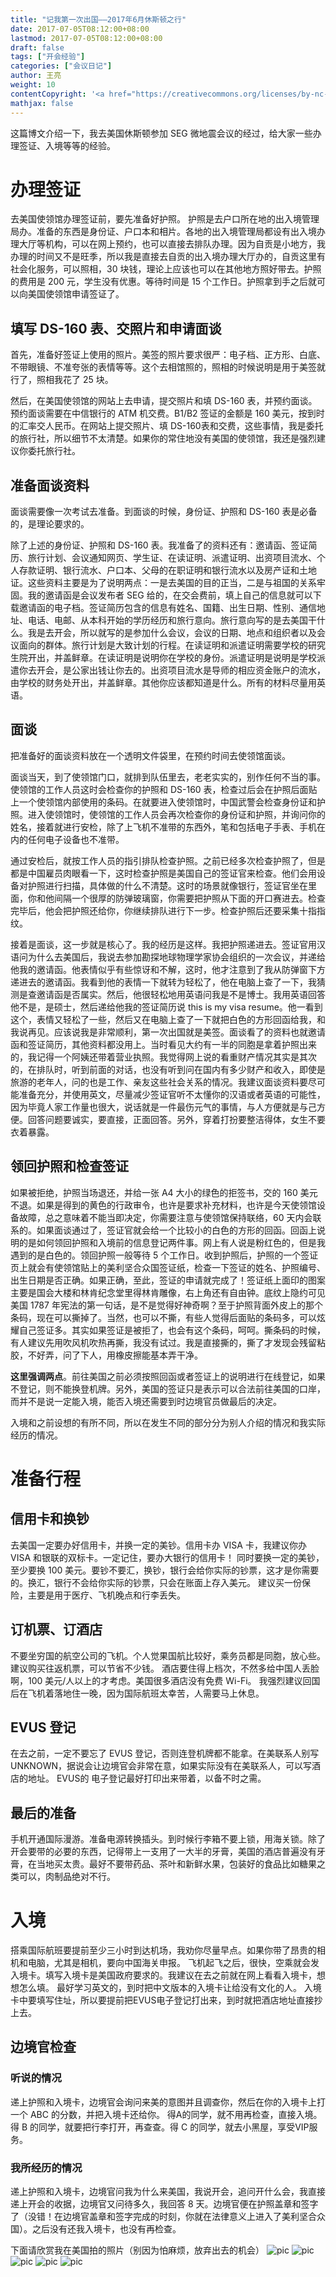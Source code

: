 ```yaml
---
title: "记我第一次出国——2017年6月休斯顿之行"
date: 2017-07-05T08:12:00+08:00
lastmod: 2017-07-05T08:12:00+08:00
draft: false
tags: ["开会经验"]
categories: ["会议日记"]
author: 王亮
weight: 10
contentCopyright: '<a href="https://creativecommons.org/licenses/by-nc-sa/4.0/deed.zh" rel="noopener" target="_blank">CC 4.0</a>'
mathjax: false
---
```


这篇博文介绍一下，我去美国休斯顿参加 SEG 微地震会议的经过，给大家一些办理签证、入境等等的经验。

# 办理签证

去美国使领馆办理签证前，要先准备好护照。
护照是去户口所在地的出入境管理局办。准备的东西是身份证、户口本和相片。各地的出入境管理局都设有出入境办理大厅等机构，可以在网上预约，也可以直接去排队办理。因为自贡是小地方，我办理的时间又不是旺季，所以我是直接去自贡的出入境办理大厅办的，自贡这里有社会化服务，可以照相，30 块钱，理论上应该也可以在其他地方照好带去。护照的费用是 200 元，学生没有优惠。等待时间是 15 个工作日。护照拿到手之后就可以向美国使领馆申请签证了。

## 填写 DS-160 表、交照片和申请面谈

首先，准备好签证上使用的照片。美签的照片要求很严：电子档、正方形、白底、不带眼镜、不准夸张的表情等等。这个去相馆照的，照相的时候说明是用于美签就行了，照相我花了 25 块。

然后，在美国使领馆的网站上去申请，提交照片和填 DS-160 表，并预约面谈。预约面谈需要在中信银行的 ATM 机交费。B1/B2 签证的金额是 160 美元，按到时的汇率交人民币。在网站上提交照片、填 DS-160表和交费，这些事情，我是委托的旅行社，所以细节不太清楚。如果你的常住地没有美国的使领馆，我还是强烈建议你委托旅行社。

## 准备面谈资料

面谈需要像一次考试去准备。到面谈的时候，身份证、护照和 DS-160 表是必备的，是理论要求的。

除了上述的身份证、护照和 DS-160 表。我准备了的资料还有：邀请函、签证简历、旅行计划、会议通知网页、学生证、在读证明、派遣证明、出资项目流水、个人存款证明、银行流水、户口本、父母的在职证明和银行流水以及房产证和土地证。这些资料主要是为了说明两点：一是去美国的目的正当，二是与祖国的关系牢固。我的邀请函是会议发布者 SEG 给的，在交会费前，填上自己的信息就可以下载邀请函的电子档。签证简历包含的信息有姓名、国籍、出生日期、性别、通信地址、电话、电邮、从本科开始的学历经历和旅行意向。旅行意向写的是去美国干什么。我是去开会，所以就写的是参加什么会议，会议的日期、地点和组织者以及会议面向的群体。旅行计划是大致计划的行程。在读证明和派遣证明需要学校的研究生院开出，并盖鲜章。在读证明是说明你在学校的身份。派遣证明是说明是学校派遣你去开会，是公家出钱让你去的。出资项目流水是导师的相应资金账户的流水，由学校的财务处开出，并盖鲜章。其他你应该都知道是什么。所有的材料尽量用英语。

## 面谈

把准备好的面谈资料放在一个透明文件袋里，在预约时间去使领馆面谈。

面谈当天，到了使领馆门口，就排到队伍里去，老老实实的，别作任何不当的事。使领馆的工作人员这时会检查你的护照和 DS-160 表，检查过后会在护照后面贴上一个使领馆内部使用的条码。在就要进入使领馆时，中国武警会检查身份证和护照。进入使领馆时，使领馆的工作人员会再次检查你的身份证和护照，并询问你的姓名，接着就进行安检，除了上飞机不准带的东西外，笔和包括电子手表、手机在内的任何电子设备也不准带。

通过安检后，就按工作人员的指引排队检查护照。之前已经多次检查护照了，但是都是中国雇员肉眼看一下，这时检查护照是美国自己的签证官来检查。他们会用设备对护照进行扫描，具体做的什么不清楚。这时的场景就像银行，签证官坐在里面，你和他间隔一个很厚的防弹玻璃窗，你需要把护照从下面的开口赛进去。检查完毕后，他会把护照还给你，你继续排队进行下一步。检查护照后还要采集十指指纹。

接着是面谈，这一步就是核心了。我的经历是这样。我把护照递进去。签证官用汉语问为什么去美国后，我说去参加勘探地球物理学家协会组织的一次会议，并递给他我的邀请函。他表情似乎有些惊讶和不解，这时，他才注意到了我从防弹窗下方递进去的邀请函。我看到他的表情一下就转为轻松了，他在电脑上查了一下，我猜测是查邀请函是否属实。然后，他很轻松地用英语问我是不是博士。我用英语回答他不是，是硕士，然后递给他我的签证简历说 this is my visa resume。他一看到这个，表情又轻松了一些，然后又在电脑上查了一下就把白色的方形回函给我，和我说再见。应该说我是非常顺利，第一次出国就是美签。面谈看了的资料也就邀请函和签证简历，其他资料都没用上。当时看见大约有一半的同胞是拿着护照出来的，我记得一个阿姨还带着营业执照。我觉得网上说的看重财产情况其实是其次的，在排队时，听到前面的对话，也没有听到问在国内有多少财产和收入，即使是旅游的老年人，问的也是工作、亲友这些社会关系的情况。我建议面谈资料要尽可能准备充分，并使用英文，尽量减少签证官听不太懂你的汉语或者英语的可能性，因为毕竟人家工作量也很大，说话就是一件最伤元气的事情，与人方便就是与己方便。回答问题要诚实，要直接，正面回答。另外，穿着打扮要整洁得体，女生不要衣着暴露。

## 领回护照和检查签证

如果被拒绝，护照当场退还，并给一张 A4 大小的绿色的拒签书，交的 160 美元不退。如果是得到的黄色的行政审令，也许是要求补充材料，也许是今天使领馆设备故障，总之意味着不能当即决定，你需要注意与使领馆保持联络，60 天内会联系的。如果面谈通过了，签证官就会给一个比较小的白色的方形的回函。回函上说明的是如何领回护照和入境前的信息登记两件事。网上有人说是粉红色的，但是我遇到的是白色的。领回护照一般等待 5 个工作日。收到护照后，护照的一个签证页上就会有使领馆贴上的美利坚合众国签证纸，检查一下签证的姓名、护照编号、出生日期是否正确。如果正确，至此，签证的申请就完成了！签证纸上面印的图案主要是国会大楼和林肯纪念堂里得林肯雕像，右上角还有自由钟。底纹上隐约可见美国 1787 年宪法的第一句话，是不是觉得好神奇啊？至于护照背面外皮上的那个条码，现在可以撕掉了。当然，也可以不撕，有些人觉得后面贴的条码多，可以炫耀自己签证多。其实如果签证是被拒了，也会有这个条码，呵呵。撕条码的时候，有人建议先用吹风机吹热再撕，我没有试过。我是直接撕的，撕了才发现会残留粘胶，不好弄，问了下人，用橡皮擦能基本弄干净。

**这里强调两点**。前往美国之前必须按照回函或者签证上的说明进行在线登记，如果不登记，则不能换登机牌。另外，美国的签证只是表示可以合法前往美国的口岸，而并不是说一定能入境，能否入境还需要到时边境官员做最后的决定。

入境和之前设想的有所不同，所以在发生不同的部分分为别人介绍的情况和我实际经历的情况。

# 准备行程

## 信用卡和换钞

去美国一定要办好信用卡，并换一定的美钞。信用卡办 VISA 卡，我建议你办 VISA 和银联的双标卡。一定记住，要办大银行的信用卡！
同时要换一定的美钞，至少要换 100 美元。要钞不要汇，换钞，银行会给你实际的钞票，这才是你需要的。换汇，银行不会给你实际的钞票，只会在账面上存入美元。
建议买一份保险，主要是用于医疗、飞机晚点和行李丢失。

## 订机票、订酒店

不要坐穷国的航空公司的飞机。个人觉果国航比较好，乘务员都是同胞，放心些。
建议购买往返机票，可以节省不少钱。
酒店要住得上档次，不然多给中国人丢脸啊，100 美元/人以上的才考虑。美国很多酒店没有免费 Wi-Fi。
我强烈建议回国后在飞机着落地住一晚，因为国际航班太幸苦，人需要马上休息。

## EVUS 登记

在去之前，一定不要忘了 EVUS 登记，否则连登机牌都不能拿。在美联系人别写 UNKNOWN，据说会让边境官会非常在意，如果实际没有在美联系人，可以写酒店的地址。
EVUS的 电子登记最好打印出来带着，以备不时之需。

## 最后的准备

手机开通国际漫游。准备电源转换插头。到时候行李箱不要上锁，用海关锁。除了开会要带的必要的东西，记得带上一支用了一大半的牙膏，美国的酒店普遍没有牙膏，在当地买太贵。最好不要带药品、茶叶和新鲜水果，包装好的食品比如糖果之类可以，肉制品绝对不行。

# 入境

搭乘国际航班要提前至少三小时到达机场，我劝你尽量早点。如果你带了昂贵的相机和电脑，尤其是相机，要向中国海关申报。
飞机起飞之后，很快，空乘就会发入境卡。填写入境卡是美国政府要求的。我建议在去之前就在网上看看入境卡，想想怎么填。
最好学习英文的，到时把中文版本的入境卡让给没有文化的人。
入境卡中要填写住址，所以要提前把EVUS电子登记打出来，到时就把酒店地址直接抄上去。

## 边境官检查

### 听说的情况

递上护照和入境卡，边境官会询问来美的意图并且调查你，然后在你的入境卡上打一个 ABC 的分数，并把入境卡还给你。
得A的同学，就不用再检查，直接入境。得 B 的同学，就要把行李打开，再查查。得 C 的同学，就去小黑屋，享受VIP服务。

### 我所经历的情况

递上护照和入境卡，边境官问我为什么来美国，我说开会，追问开什么会，我直接递上开会的收据，边境官又问待多久，我回答 8 天。边境官便在护照盖章和签字了（没错！在边境官盖章和签字完成的时刻，你就在法律意义上进入了美利坚合众国）。之后没有还我入境卡，也没有再检查。

下面请欣赏我在美国拍的照片（别因为怕麻烦，放弃出去的机会）
![pic](/media/2017-06-20_21-56-14.jpg)
![pic](/media/2017-06-21_02-08-39.jpg)
![pic](/media/2017-06-22_23-57-01.jpg)
![pic](/media/2017-06-21_00-35-50.jpg)
![pic](/media/2017-06-22_01-56-58.jpg)
